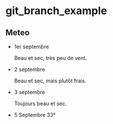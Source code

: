 # git_branch_example

## Meteo

* 1er septembre

  Beau et sec, très peu de vent.

* 2 septembre

  Beau et sec, mais plutôt frais.

* 3 septembre

  Toujours beau et sec.


* 5 Septembre
  33°
